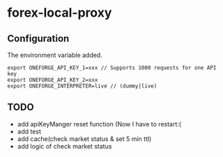 # forex-local-proxy

## Configuration
The environment variable added.

```
export ONEFORGE_API_KEY_1=xxx // Supports 1000 requests for one API key
export ONEFORGE_API_KEY_2=xxx
export ONEFORGE_INTERPRETER=live // (dummy|live)
```

## TODO
- add apiKeyManger reset function (Now I have to restart:(
- add test
- add cache(check market status & set 5 min ttl)
- add logic of check market status

